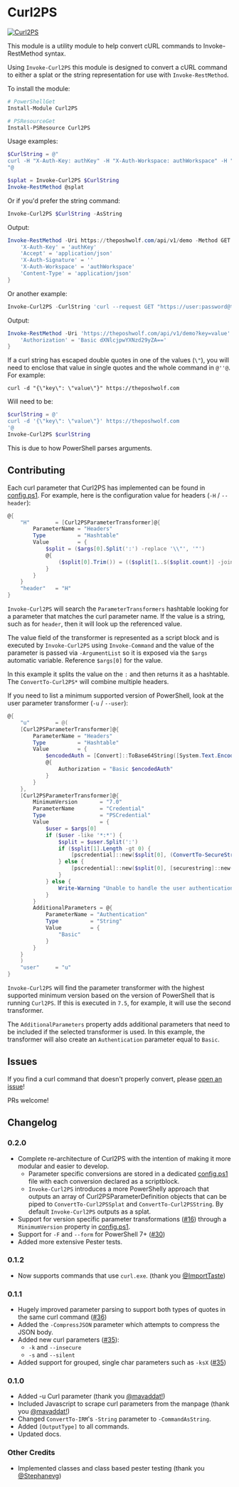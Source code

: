 # Curl2PS

[![Curl2PS](https://img.shields.io/powershellgallery/v/Curl2PS.svg?style=flat-square&label=Curl2PS "Curl2PS")](https://www.powershellgallery.com/packages/Curl2PS/)

This module is a utility module to help convert cURL commands to Invoke-RestMethod syntax.

Using `Invoke-Curl2PS` this module is designed to convert a cURL command to either a splat or the string representation for use with `Invoke-RestMethod`.

To install the module:

```powershell
# PowerShellGet
Install-Module Curl2PS

# PSResourceGet
Install-PSResource Curl2PS
```

Usage examples:

```powershell
$CurlString = @"
curl -H "X-Auth-Key: authKey" -H "X-Auth-Workspace: authWorkspace" -H "X-Auth-Signature: " -H "Content-Type: application/json" -H "Accept: application/json" -X GET https://theposhwolf.com/api/v1/demo
"@

$splat = Invoke-Curl2PS $CurlString
Invoke-RestMethod @splat
```

Or if you'd prefer the string command:

```powershell
Invoke-Curl2PS $CurlString -AsString
```

Output:

```powershell
Invoke-RestMethod -Uri https://theposhwolf.com/api/v1/demo -Method GET -Headers @{
    'X-Auth-Key' = 'authKey'
    'Accept' = 'application/json'
    'X-Auth-Signature' = ''
    'X-Auth-Workspace' = 'authWorkspace'
    'Content-Type' = 'application/json'
}
```

Or another example:

```powershell
Invoke-Curl2PS -CurlString 'curl --request GET "https://user:password@theposhwolf.com/api/v1/demo?key=value"  --data ""' -AsString
```

Output:

```powershell
Invoke-RestMethod -Uri 'https://theposhwolf.com/api/v1/demo?key=value' -Method GET -Headers @{
    'Authorization' = 'Basic dXNlcjpwYXNzd29yZA=='
}
```

If a curl string has escaped double quotes in one of the values (`\"`), you will need to enclose that value in single quotes and the whole command in `@''@`. For example:

```
curl -d "{\"key\": \"value\"}" https://theposhwolf.com
```

Will need to be:

```powershell
$curlString = @'
curl -d '{\"key\": \"value\"}' https://theposhwolf.com
'@
Invoke-Curl2PS $curlString
```

This is due to how PowerShell parses arguments.

## Contributing

Each curl parameter that Curl2PS has implemented can be found in [config.ps1](./src/config.ps1). For example, here is the configuration value for headers (`-H` / `--header`):

```powershell
@{
    "H"        = [Curl2PSParameterTransformer]@{
        ParameterName = "Headers"
        Type          = "Hashtable"
        Value         = {
            $split = ($args[0].Split(':') -replace '\\"', '"')
            @{
                ($split[0].Trim()) = (($split[1..$($split.count)] -join ':').Trim())
            }
        }
    }
    "header"   = "H"
}
```

`Invoke-Curl2PS` will search the `ParameterTransformers` hashtable looking for a parameter that matches the curl parameter name. If the value is a string, such as for `header`, then it will look up the referenced value.

The value field of the transformer is represented as a script block and is executed by `Invoke-Curl2PS` using `Invoke-Command` and the value of the parameter is passed via `-ArgumentList` so it is exposed via the `$args` automatic variable. Reference `$args[0]` for the value.

In this example it splits the value on the `:` and then returns it as a hashtable. The `ConvertTo-Curl2PS*` will combine multiple headers.

If you need to list a minimum supported version of PowerShell, look at the user parameter transformer (`-u` / `--user`):

```powershell
@{
    "u"        = @(
    [Curl2PSParameterTransformer]@{
        ParameterName = "Headers"
        Type          = "Hashtable"
        Value         = {
            $encodedAuth = [Convert]::ToBase64String([System.Text.Encoding]::UTF8.GetBytes($args[0]))
            @{
                Authorization = "Basic $encodedAuth"
            }
        }
    },
    [Curl2PSParameterTransformer]@{
        MinimumVersion       = "7.0"
        ParameterName        = "Credential"
        Type                 = "PSCredential"
        Value                = {
            $user = $args[0]
            if ($user -like '*:*') {
                $split = $user.Split(':')
                if ($split[1].Length -gt 0) {
                    [pscredential]::new($split[0], (ConvertTo-SecureString $split[1] -AsPlainText -Force))
                } else {
                    [pscredential]::new($split[0], [securestring]::new())
                }
            } else {
                Write-Warning "Unable to handle the user authentication value. Unrecognized format."
            }
        }
        AdditionalParameters = @{
            ParameterName = "Authentication"
            Type          = "String"
            Value         = {
                "Basic"
            }
        }
    }
    )
    "user"     = "u"
}
```

`Invoke-Curl2PS` will find the parameter transformer with the highest supported minimum version based on the version of PowerShell that is running `Curl2PS`. If this is executed in `7.5`, for example, it will use the second transformer.

The `AdditionalParameters` property adds additional parameters that need to be included if the selected transformer is used. In this example, the transformer will also create an `Authentication` parameter equal to `Basic`.

## Issues

If you find a curl command that doesn't properly convert, please [open an issue](./../../issues)!

PRs welcome!

## Changelog

### 0.2.0

- Complete re-architecture of Curl2PS with the intention of making it more modular and easier to develop.
  - Parameter specific conversions are stored in a dedicated [config.ps1](./src/config.ps1) file with each conversion declared as a scriptblock.
  - `Invoke-Curl2PS` introduces a more PowerShelly approach that outputs an array of Curl2PSParameterDefinition objects that can be piped to `ConvertTo-Curl2PSSplat` and `ConvertTo-Curl2PSString`. By default `Invoke-Curl2PS` outputs as a splat.
- Support for version specific parameter transformations ([#16](./../../issues/16)) through a `MinimumVersion` property in [config.ps1](./src/config.ps1).
- Support for `-F` and `--form` for PowerShell 7+ ([#30](./../../issues/30))
- Added more extensive Pester tests.

### 0.1.2

- Now supports commands that use `curl.exe`. (thank you [@ImportTaste](https://github.com/ImportTaste))

### 0.1.1

- Hugely improved parameter parsing to support both types of quotes in the same curl command ([#36](./../../issues/36))
- Added the `-CompressJSON` parameter which attempts to compress the JSON body.
- Added new curl parameters ([#35](./../../issues/35)):
  - `-k` and `--insecure`
  - `-s` and `--silent`
- Added support for grouped, single char parameters such as `-ksX` ([#35](./../../issues/35))

### 0.1.0 

- Added -u Curl parameter (thank you [@mavaddat!](https://github.com/mavaddat))
- Included Javascript to scrape curl parameters from the manpage (thank you [@mavaddat!](https://github.com/mavaddat))
- Changed `ConvertTo-IRM`'s `-String` parameter to `-CommandAsString`.
- Added `[OutputType]` to all commands.
- Updated docs.

### Other Credits

- Implemented classes and class based pester testing (thank you [@Stephanevg](https://github.com/Stephanevg))